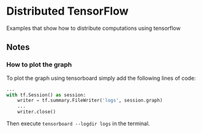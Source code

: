 # Distributed TensorFlow
Examples that show how to distribute computations using tensorflow

## Notes
### How to plot the graph
To plot the graph using tensorboard simply add the following lines of code:
```python
...
with tf.Session() as session:
    writer = tf.summary.FileWriter('logs', session.graph)
    ...
    writer.close()
```
Then execute ```tensorboard --logdir logs``` in the terminal.